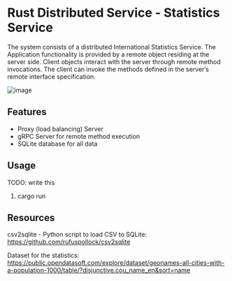 # Rust Distributed Service - Statistics Service

The system consists of a distributed International Statistics Service. The Application functionality is provided by a remote object residing at the server side. Client objects interact with the server through remote method invocations. The client can invoke the methods defined in the server’s remote interface specification.

![image](https://github.com/user-attachments/assets/76cc3c60-2608-4a33-b467-496bb956575d)

## Features

- Proxy (load balancing) Server
- gRPC Server for remote method execution 
- SQLite database for all data

## Usage

TODO: write this

1. cargo run

## Resources

csv2sqlite - Python script to load CSV to SQLite: <br>
https://github.com/rufuspollock/csv2sqlite 

Dataset for the statistics: <br>
https://public.opendatasoft.com/explore/dataset/geonames-all-cities-with-a-population-1000/table/?disjunctive.cou_name_en&sort=name

